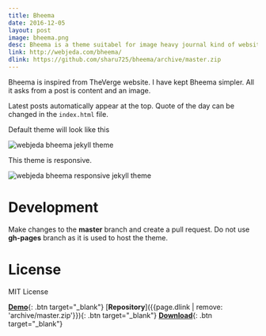 ```yaml
---
title: Bheema
date: 2016-12-05
layout: post
image: bheema.png
desc: Bheema is a theme suitabel for image heavy journal kind of websites. It automatically puts the latest posts on top and following posts in the below sections.
link: http://webjeda.com/bheema/
dlink: https://github.com/sharu725/bheema/archive/master.zip
---
```


Bheema is inspired from TheVerge website. I have kept Bheema simpler. All it asks from a post is content and an image. 

Latest posts automatically appear at the top. Quote of the day can be changed in the ``index.html`` file.


Default theme will look like this

![webjeda bheema jekyll theme](http://webjeda.com/bheema/img/bheema-jekyll-theme.png)

This theme is responsive.

![webjeda bheema responsive jekyll theme](http://webjeda.com/bheema/img/bheema-jekyll-responsive-theme-screenshot.png)


# Development
Make changes to the **master** branch and create a pull request. Do not use **gh-pages** branch as it is used to host the theme.


# License
MIT License


[**Demo**]({{page.link}}){: .btn target="_blank"}
[**Repository**]({{page.dlink | remove: 'archive/master.zip'}}){: .btn target="_blank"}
[**Download**]({{page.dlink}}){: .btn target="_blank"}